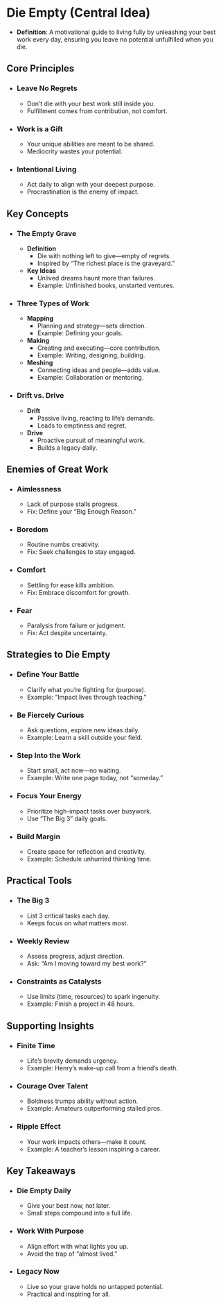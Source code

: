 # Die Empty (Central Idea)

- **Definition**: A motivational guide to living fully by unleashing your best work every day, ensuring you leave no potential unfulfilled when you die.

## Core Principles

- ### Leave No Regrets

  - Don’t die with your best work still inside you.
  - Fulfillment comes from contribution, not comfort.
- ### Work is a Gift

  - Your unique abilities are meant to be shared.
  - Mediocrity wastes your potential.
- ### Intentional Living

  - Act daily to align with your deepest purpose.
  - Procrastination is the enemy of impact.

## Key Concepts

- ### The Empty Grave

  - **Definition**
    - Die with nothing left to give—empty of regrets.
    - Inspired by “The richest place is the graveyard.”
  - **Key Ideas**
    - Unlived dreams haunt more than failures.
    - Example: Unfinished books, unstarted ventures.
- ### Three Types of Work

  - **Mapping**
    - Planning and strategy—sets direction.
    - Example: Defining your goals.
  - **Making**
    - Creating and executing—core contribution.
    - Example: Writing, designing, building.
  - **Meshing**
    - Connecting ideas and people—adds value.
    - Example: Collaboration or mentoring.
- ### Drift vs. Drive

  - **Drift**
    - Passive living, reacting to life’s demands.
    - Leads to emptiness and regret.
  - **Drive**
    - Proactive pursuit of meaningful work.
    - Builds a legacy daily.

## Enemies of Great Work

- ### Aimlessness

  - Lack of purpose stalls progress.
  - Fix: Define your “Big Enough Reason.”
- ### Boredom

  - Routine numbs creativity.
  - Fix: Seek challenges to stay engaged.
- ### Comfort

  - Settling for ease kills ambition.
  - Fix: Embrace discomfort for growth.
- ### Fear

  - Paralysis from failure or judgment.
  - Fix: Act despite uncertainty.

## Strategies to Die Empty

- ### Define Your Battle

  - Clarify what you’re fighting for (purpose).
  - Example: “Impact lives through teaching.”
- ### Be Fiercely Curious

  - Ask questions, explore new ideas daily.
  - Example: Learn a skill outside your field.
- ### Step Into the Work

  - Start small, act now—no waiting.
  - Example: Write one page today, not “someday.”
- ### Focus Your Energy

  - Prioritize high-impact tasks over busywork.
  - Use “The Big 3” daily goals.
- ### Build Margin

  - Create space for reflection and creativity.
  - Example: Schedule unhurried thinking time.

## Practical Tools

- ### The Big 3

  - List 3 critical tasks each day.
  - Keeps focus on what matters most.
- ### Weekly Review

  - Assess progress, adjust direction.
  - Ask: “Am I moving toward my best work?”
- ### Constraints as Catalysts

  - Use limits (time, resources) to spark ingenuity.
  - Example: Finish a project in 48 hours.

## Supporting Insights

- ### Finite Time

  - Life’s brevity demands urgency.
  - Example: Henry’s wake-up call from a friend’s death.
- ### Courage Over Talent

  - Boldness trumps ability without action.
  - Example: Amateurs outperforming stalled pros.
- ### Ripple Effect

  - Your work impacts others—make it count.
  - Example: A teacher’s lesson inspiring a career.

## Key Takeaways

- ### Die Empty Daily

  - Give your best now, not later.
  - Small steps compound into a full life.
- ### Work With Purpose

  - Align effort with what lights you up.
  - Avoid the trap of “almost lived.”
- ### Legacy Now

  - Live so your grave holds no untapped potential.
  - Practical and inspiring for all.
